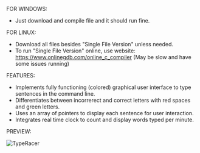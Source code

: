 
FOR WINDOWS:
 - Just download and compile file and it should run fine.

FOR LINUX:
 - Download all files besides "Single File Version" unless needed.
 - To run "Single File Version" online, use website: https://www.onlinegdb.com/online_c_compiler (May be slow and have some issues running)

FEATURES:
 - Implements fully functioning (colored) graphical user interface to type sentences in the command line. 
 - Differentiates between incorrerect and correct letters with red spaces and green letters.
 - Uses an array of pointers to display each sentence for user interaction.
 - Integrates real time clock to count and display words typed per minute.

PREVIEW:

![TypeRacer](https://user-images.githubusercontent.com/110883231/210182441-251b4820-2dc4-4f1f-a556-1a61ccd44f27.gif)
